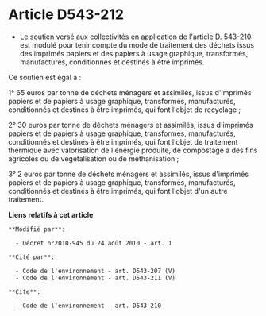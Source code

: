 # Article D543-212

- Le soutien versé aux collectivités en application de l'article D. 543-210 est modulé pour tenir compte du mode de
traitement des déchets issus des imprimés papiers et des papiers à usage graphique, transformés, manufacturés, conditionnés
et destinés à être imprimés. 

Ce soutien est égal à : 

1° 65 euros par tonne de déchets ménagers et assimilés, issus d'imprimés papiers et de papiers à usage graphique,
transformés, manufacturés, conditionnés et destinés à être imprimés, qui font l'objet de recyclage ; 

2° 30 euros par tonne de déchets ménagers et assimilés, issus d'imprimés papiers et de papiers à usage graphique,
transformés, manufacturés, conditionnés et destinés à être imprimés, qui font l'objet de traitement thermique avec
valorisation de l'énergie produite, de compostage à des fins agricoles ou de végétalisation ou de méthanisation ; 

3° 2 euros par tonne de déchets ménagers et assimilés, issus d'imprimés papiers et de papiers à usage graphique, transformés,
manufacturés, conditionnés et destinés à être imprimés, qui font l'objet d'un autre traitement.

**Liens relatifs à cet article**

	**Modifié par**:

	  - Décret n°2010-945 du 24 août 2010 - art. 1

	**Cité par**:

	  - Code de l'environnement - art. D543-207 (V)
	  - Code de l'environnement - art. D543-211 (V)

	**Cite**:

	  - Code de l'environnement - art. D543-210
